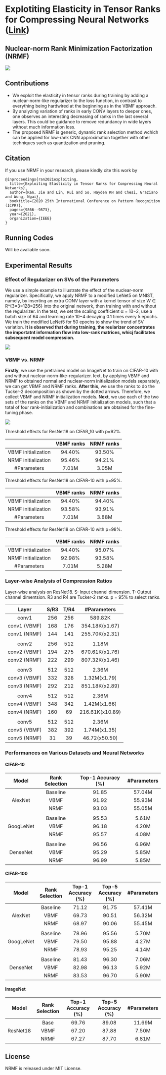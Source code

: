 # Explotiting Elasticity in Tensor Ranks for Compressing Neural Networks ([Link](https://arxiv.org/pdf/2105.04218.pdf))

## Nuclear-norm Rank Minimization Factorization (NRMF)
![](./fig/idea.png)

## Contributions
+ We exploit the elasticity in tensor ranks during training by adding a nuclear-norm-like regularizer to the loss function, in contrast to everything being hardwired at the beginning as in the VBMF approach.
+ By analyzing variation of ranks in early CONV layers to deeper ones, one observes an interesting decreasing of ranks in the last several layers. This could be guidance to remove redundancy in wide layers without much information loss.
+ The proposed NRMF is generic, dynamic rank selection method wchich can be applied for low-rank CNN approximation together with other techniques such as quantization and pruning.

## Citation
If you use NRMF in your research, please kindly cite this work by
```
@inproceedings{ran2021exploiting,
  title={Exploiting Elasticity in Tensor Ranks for Compressing Neural Networks},
  author={Ran, Jie and Lin, Rui and So, Hayden KH and Chesi, Graziano and Wong, Ngai},
  booktitle={2020 25th International Conference on Pattern Recognition (ICPR)},
  pages={9866--9873},
  year={2021},
  organization={IEEE}
}
```

## Running Codes
Will be avaliable soon.

## Experimental Results

### Effect of Regularizer on SVs of the Parameters
We use a simple example to illustrate the effect of the
nuclear-norm regularizer. Specifically, we apply NRMF to
a modified LeNet5 on MNIST, namely, by inserting
an extra CONV layer with a kernel tensor of size W ∈
R^{3×3×128×256} into the original network, then training with
and without the regularizer. In the test, we set the scaling
coefficient α = 10−2, use a batch size of 64 and learning rate
10−4 decaying 0.1 times every 5 epochs. We train the modified
LeNet5 for 50 epochs to show the trend of SV variation. **It is observed that during training, the reularizer concentrates the importatnt information flow into low-rank matrices, whicj facilitates subsequent model compression.**

![](./fig/curves.png)

### VBMF vs. NRMF
**Firstly**, we use the pretrained model on ImageNet to train on CIFAR-10 with and without nuclear-norm-like-regularizer. Iext, by applying VBMF and NRMF to obtained normal and nuclear-norm initialization models separately, we can get VBMF and NRMF ranks. **After this**, we use the ranks to do the Tucker-2 decomposition as shown by the dotted arrows. Therefore, we collect VBMF and NRMF initialization models. **Next**, we use each of the two sets of the ranks on the VBMF and NRMF initialization models, such that a total of four rank-initialization and combinations are obtained for the fine-tuning phase.

![](./fig/procedure.png)

Threshold effects for ResNet18 on CIFAR_10 with p=92%.

| | VBMF ranks | NRMF ranks |
|:---:|:---:|:----:|
| VBMF initialization | 94.40% | 93.50% |
| NRMF initialization | 95.46% | 94.21% |
| #Parameters | 7.01M | 3.05M |

Threshold effects for ResNet18 on CIFAR-10 with p=95%.

| | VBMF ranks | NRMF ranks |
|:---:|:---:|:----:|
| VBMF initialization | 94.40% | 94.40% |
| NRMF initialization | 93.58% | 93,91% |
| #Parameters | 7.01M | 3.88M |

Threshold effects for ResNet18 on CIFAR-10 with p=98%.

| | VBMF ranks | NRMF ranks|
|:----:|:----:|:----:|
| VBMF initialization | 94.40% | 95.07% |
| NRMF initialization | 92.98% | 93.58% |
| #Parameters | 7.01M | 5.28M |

### Layer-wise Analysis of Compression Ratios
Layer-wise analysis on ResNet18. S: Input channel dimension.
T: Output channel dimentsion. R3 and R4 are Tucker-2 ranks. p = 95% to select ranks.

| Layer | S/R3 | T/R4 | #Parameters |
|:---:|:---:|:---:|:---:|
| conv1 | 256 | 256 | 589.82K |
| conv1 (VBMF) | 168 | 176 | 354.18K(x1.67) |
| conv1 (NRMF) | 144 | 141 | 255.70K(x2.31) |
| | | | |
| conv2 | 256 | 512 | 1.18M |
| conv2 (VBMF) | 194 | 275 | 670.61K(x1.76) |
| conv2 (NRMF) | 222 | 299 | 807.32K(x1.46) |
| | | | |
| conv3 | 512 | 512 | 2.36M |
| conv3 (VBMF) | 332 | 328 | 1.32M(x1.79) |
| conv3 (NRMF) | 292 | 212 | 851.18K(x2.89) |
| | | | |
| conv4 | 512 | 512 | 2.36M |
| conv4 (VBMF) | 348 | 342 | 1.42M(x1.66) |
| conv4 (NRMF) | 160 | 69 | 216.61K(x10.89) |
| | | | |
| conv5 | 512 | 512 | 2.36M |
| conv5 (VBMF) | 382 | 392 | 1.74M(x1.35) |
| conv5 (NRMF) | 31 | 39 | 46.72(x50.50) |

### Performances on Various Datasets and Neural Networks

#### CIFAR-10
| Model | Rank Selection | Top-1 Accuracy (%) | #Parameters |
|:---:|:---:|:---:|:---:|
| | Baseline | 91.85 | 57.04M |
| AlexNet  | VBMF | 91.92 | 55.93M |
| | NRMF | 93.03 | 55.05M |
| | | | |
| | Baseline | 95.53 | 5.61M |
| GoogLeNet  | VBMF | 96.18 | 4.20M |
| | NRMF | 95.57 | 4.08M |
| | | | |
| | Baseline | 96.56 | 6.96M |
| DenseNet | VBMF | 95.29 | 5.85M |
| | NRMF | 96.99 | 5.85M |

#### CIFAR-100
| Model | Rank Selection | Top-1 Accuracy (%) | Top-5 Accuracy (%) | #Parameters |
|:---:|:---:|:---:|:---:|:---:|
| | Baseline | 71.12 | 91.75 | 57.41M |
| AlexNet | VBMF | 69.73 | 90.51 | 56.32M |
| | NRMF | 68.97 | 90.06 | 55.45M |
| | | | |
| | Baseline | 78.96 | 95.56 | 5.70M |
| GoogLeNet | VBMF | 79.50 | 95.88 | 4.27M |
| | NRMF | 78.93 | 95.25 | 4.14M |
| | | | |
| | Baseline | 81.43 | 96.30 | 7.06M |
| DenseNet | VBMF | 82.98 | 96.13 | 5.92M |
| | NRMF | 83.53 | 96.70 | 5.90M |

#### ImageNet
| Model | Rank Selection | Top-1 Accuracy (%) | Top-5 Accuracy (%) | #Parameters |
|:---:|:---:|:---:|:---:|:---:|
| | Base | 69.76 | 89.08 | 11.69M |
| ResNet18| VBMF | 67.20 | 87.88 | 7.50M |
| | NRMF | 67.27 | 87.70 | 6.81M |

## License
NRMF is released under MIT License.